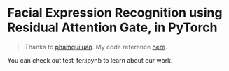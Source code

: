 # Facial Expression Recognition using Residual Attention Gate, in PyTorch

> Thanks to [phamquiluan](https://github.com/phamquiluan).
My code reference [here](https://github.com/phamquiluan/ResidualMaskingNetwork).

You can check out test_fer.ipynb to learn about our work. 



